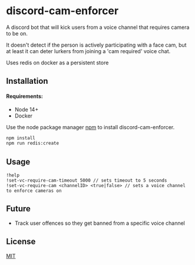 # discord-cam-enforcer

A discord bot that will kick users from a voice channel that requires camera to be on.

It doesn't detect if the person is actively participating with a face cam, but at least it can deter lurkers from joining a 'cam required' voice chat.

Uses redis on docker as a persistent store

## Installation

#### Requirements:
* Node 14+
* Docker

Use the node package manager [npm](https://www.npmjs.com/) to install discord-cam-enforcer.

```bash
npm install
npm run redis:create
```

## Usage
```
!help
!set-vc-require-cam-timeout 5000 // sets timeout to 5 seconds
!set-vc-require-cam <channelID> <true|false> // sets a voice channel to enforce cameras on
```
## Future
* Track user offences so they get banned from a specific voice channel

## License
[MIT](https://choosealicense.com/licenses/mit/)